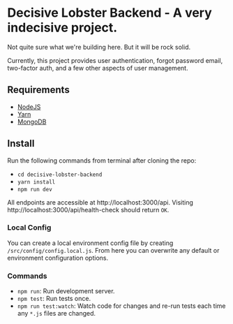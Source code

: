 # Decisive Lobster Backend - A very indecisive project.

Not quite sure what we're building here. But it will be rock solid.

Currently, this project provides user authentication, forgot password email, two-factor auth, and a few other aspects of user management.

## Requirements

- [NodeJS](https://nodejs.org/en/)
- [Yarn](https://yarnpkg.com/en/)
- [MongoDB](https://www.mongodb.com/)

## Install

Run the following commands from terminal after cloning the repo:

- `cd decisive-lobster-backend`
- `yarn install`
- `npm run dev`

All endpoints are accessible at http://localhost:3000/api. Visiting http://localhost:3000/api/health-check should return `OK`.

### Local Config

You can create a local environment config file by creating `/src/config/config.local.js`. From here you can overwrite any default or environment configuration options.

### Commands

- `npm run`: Run development server.
- `npm test`: Run tests once.
- `npm run test:watch`: Watch code for changes and re-run tests each time any `*.js` files are changed.
